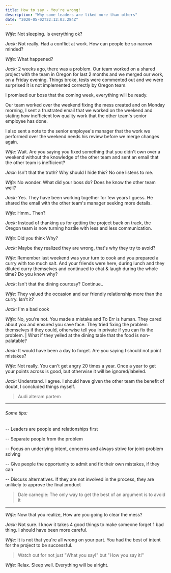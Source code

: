 ```yaml
---
title: How to say - You're wrong!
description: "Why some leaders are liked more than others"
date: "2020-05-02T22:12:03.284Z"
---
```


_Wife:_ Not sleeping. Is everything ok?

_Jack:_ Not really. Had a conflict at work. How can people be so narrow minded?

_Wife:_ What happened?

_Jack:_ 2 weeks ago, there was a problem. Our team worked on a shared project with the team in Oregon for last 2 months and we merged our work, on a Friday evening. Things broke, tests were commented out and we were surprised it is not implemented correctly by Oregon team.

I promised our boss that the coming week, everything will be ready.

Our team worked over the weekend fixing the mess created and on Monday morning, I sent a frustrated email that we worked on the weekend and stating how inefficient low quality work that the other team's senior employee has done.

I also sent a note to the senior employee's manager that the work we performed over the weekend needs his review before we merge changes again.

_Wife:_ Wait. Are you saying you fixed something that you didn't own over a weekend without the knowledge of the other team and sent an email that the other team is inefficient?

_Jack:_ Isn't that the truth? Why should I hide this? No one listens to me.

_Wife:_ No wonder. What did your boss do? Does he know the other team well?

_Jack:_ Yes. They have been working together for few years I guess. He shared the email with the other team's manager seeking more details.

_Wife:_ Hmm.. Then?

_Jack:_ Instead of thanking us for getting the project back on track, the Oregon team is now turning hostile with less and less communication.

_Wife:_ Did you think Why?

_Jack:_ Maybe they realized they are wrong, that's why they try to avoid?

_Wife:_ Remember last weekend was your turn to cook and you prepared a curry with too much salt. And your friends were here, during lunch and they diluted curry themselves and continued to chat & laugh during the whole time? Do you know why?

_Jack_: Isn't that the dining courtesy? Continue..

_Wife:_ They valued the occasion and our friendly relationship more than the curry. Isn't it?

_Jack:_ I'm a bad cook

_Wife:_ No, you're not. You made a mistake and To Err is human. They cared about you and ensured you save face. They tried fixing the problem themselves if they could, otherwise tell you in private if you can fix the problem.
| What if they yelled at the dining table that the food is non-palatable?

_Jack:_ It would have been a day to forget. Are you saying I should not point mistakes?

_Wife:_ Not really. You can't get angry 20 times a year. Once a year to get your points across is good, but otherwise it will be ignored/labeled.

_Jack:_ Understand. I agree. I should have given the other team the benefit of doubt, I concluded things myself.

> Audi alteram partem

---

###### Some tips:

-- Leaders are people and relationships first

-- Separate people from the problem

-- Focus on underlying intent, concerns and always strive for joint-problem solving

-- Give people the opportunity to admit and fix their own mistakes, if they can

-- Discuss alternatives. If they are not involved in the process, they are unlikely to approve the final product

> Dale carnegie: The only way to get the best of an argument is to avoid it

---

_Wife:_ Now that you realize, How are you going to clear the mess?

_Jack:_ Not sure. I know it takes 4 good things to make someone forget 1 bad thing. I should have been more careful.

_Wife:_ It is not that you're all wrong on your part. You had the best of intent for the project to be successful.

> Watch out for not just "What you say!" but "How you say it!"

_Wife:_ Relax. Sleep well. Everything will be alright.
